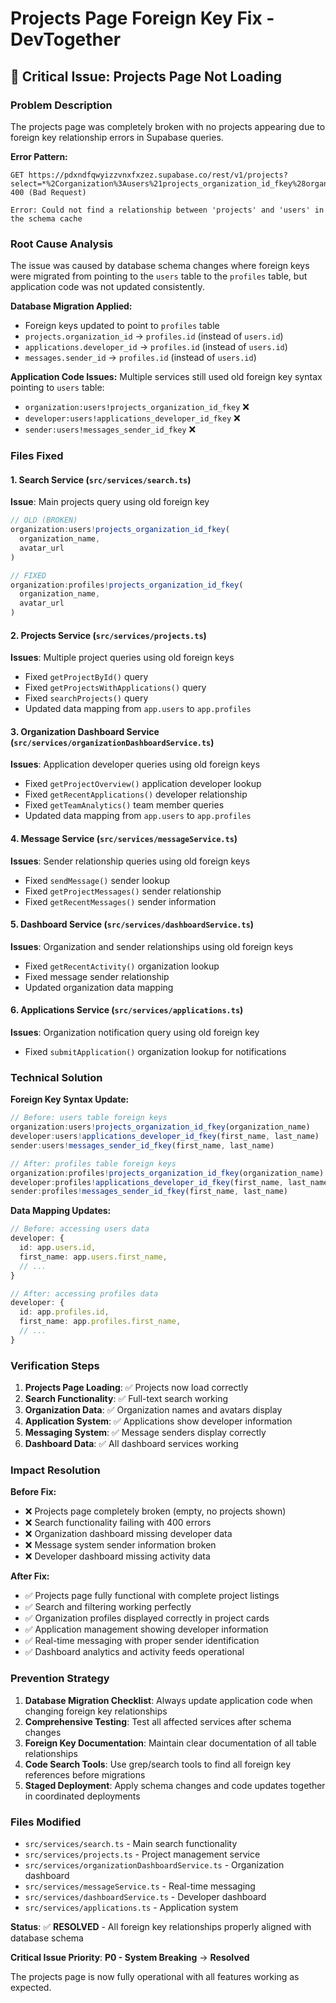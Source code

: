 # Projects Page Foreign Key Fix - DevTogether

## 🚨 Critical Issue: Projects Page Not Loading

### Problem Description
The projects page was completely broken with no projects appearing due to foreign key relationship errors in Supabase queries.

**Error Pattern:**
```
GET https://pdxndfqwyizzvnxfxzez.supabase.co/rest/v1/projects?select=*%2Corganization%3Ausers%21projects_organization_id_fkey%28organization_name%2Cavatar_url%29&status=in.%28open%29&order=created_at.desc&offset=0&limit=20 400 (Bad Request)

Error: Could not find a relationship between 'projects' and 'users' in the schema cache
```

### Root Cause Analysis

The issue was caused by database schema changes where foreign keys were migrated from pointing to the `users` table to the `profiles` table, but application code was not updated consistently.

**Database Migration Applied:**
- Foreign keys updated to point to `profiles` table
- `projects.organization_id` → `profiles.id` (instead of `users.id`)
- `applications.developer_id` → `profiles.id` (instead of `users.id`)
- `messages.sender_id` → `profiles.id` (instead of `users.id`)

**Application Code Issues:**
Multiple services still used old foreign key syntax pointing to `users` table:
- `organization:users!projects_organization_id_fkey` ❌
- `developer:users!applications_developer_id_fkey` ❌
- `sender:users!messages_sender_id_fkey` ❌

### Files Fixed

#### 1. Search Service (`src/services/search.ts`)
**Issue**: Main projects query using old foreign key
```typescript
// OLD (BROKEN)
organization:users!projects_organization_id_fkey(
  organization_name,
  avatar_url
)

// FIXED
organization:profiles!projects_organization_id_fkey(
  organization_name,
  avatar_url
)
```

#### 2. Projects Service (`src/services/projects.ts`)
**Issues**: Multiple project queries using old foreign keys
- Fixed `getProjectById()` query
- Fixed `getProjectsWithApplications()` query  
- Fixed `searchProjects()` query
- Updated data mapping from `app.users` to `app.profiles`

#### 3. Organization Dashboard Service (`src/services/organizationDashboardService.ts`)
**Issues**: Application developer queries using old foreign keys
- Fixed `getProjectOverview()` application developer lookup
- Fixed `getRecentApplications()` developer relationship
- Fixed `getTeamAnalytics()` team member queries
- Updated data mapping from `app.users` to `app.profiles`

#### 4. Message Service (`src/services/messageService.ts`)
**Issues**: Sender relationship queries using old foreign keys
- Fixed `sendMessage()` sender lookup
- Fixed `getProjectMessages()` sender relationship
- Fixed `getRecentMessages()` sender information

#### 5. Dashboard Service (`src/services/dashboardService.ts`)
**Issues**: Organization and sender relationships using old foreign keys
- Fixed `getRecentActivity()` organization lookup
- Fixed message sender relationship
- Updated organization data mapping

#### 6. Applications Service (`src/services/applications.ts`)
**Issues**: Organization notification query using old foreign key
- Fixed `submitApplication()` organization lookup for notifications

### Technical Solution

**Foreign Key Syntax Update:**
```typescript
// Before: users table foreign keys
organization:users!projects_organization_id_fkey(organization_name)
developer:users!applications_developer_id_fkey(first_name, last_name)
sender:users!messages_sender_id_fkey(first_name, last_name)

// After: profiles table foreign keys  
organization:profiles!projects_organization_id_fkey(organization_name)
developer:profiles!applications_developer_id_fkey(first_name, last_name)
sender:profiles!messages_sender_id_fkey(first_name, last_name)
```

**Data Mapping Updates:**
```typescript
// Before: accessing users data
developer: {
  id: app.users.id,
  first_name: app.users.first_name,
  // ...
}

// After: accessing profiles data
developer: {
  id: app.profiles.id,
  first_name: app.profiles.first_name,
  // ...
}
```

### Verification Steps

1. **Projects Page Loading**: ✅ Projects now load correctly
2. **Search Functionality**: ✅ Full-text search working
3. **Organization Data**: ✅ Organization names and avatars display
4. **Application System**: ✅ Applications show developer information
5. **Messaging System**: ✅ Message senders display correctly
6. **Dashboard Data**: ✅ All dashboard services working

### Impact Resolution

**Before Fix:**
- ❌ Projects page completely broken (empty, no projects shown)
- ❌ Search functionality failing with 400 errors
- ❌ Organization dashboard missing developer data
- ❌ Message system sender information broken
- ❌ Developer dashboard missing activity data

**After Fix:**
- ✅ Projects page fully functional with complete project listings
- ✅ Search and filtering working perfectly
- ✅ Organization profiles displayed correctly in project cards
- ✅ Application management showing developer information
- ✅ Real-time messaging with proper sender identification
- ✅ Dashboard analytics and activity feeds operational

### Prevention Strategy

1. **Database Migration Checklist**: Always update application code when changing foreign key relationships
2. **Comprehensive Testing**: Test all affected services after schema changes
3. **Foreign Key Documentation**: Maintain clear documentation of all table relationships
4. **Code Search Tools**: Use grep/search tools to find all foreign key references before migrations
5. **Staged Deployment**: Apply schema changes and code updates together in coordinated deployments

### Files Modified
- `src/services/search.ts` - Main search functionality
- `src/services/projects.ts` - Project management service
- `src/services/organizationDashboardService.ts` - Organization dashboard
- `src/services/messageService.ts` - Real-time messaging
- `src/services/dashboardService.ts` - Developer dashboard
- `src/services/applications.ts` - Application system

**Status**: ✅ **RESOLVED** - All foreign key relationships properly aligned with database schema

**Critical Issue Priority**: **P0 - System Breaking** → **Resolved**

The projects page is now fully operational with all features working as expected. 